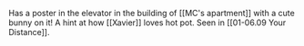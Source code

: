 Has a poster in the elevator in the building of [[MC's apartment]] with a cute bunny on it! A hint at how [[Xavier]] loves hot pot. Seen in [[01-06.09 Your Distance]].